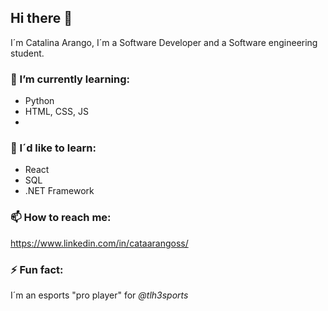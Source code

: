 ## Hi there 👋

I´m Catalina Arango, I´m a Software Developer and a Software engineering student.

### 🌱 I’m currently learning:
* Python
* HTML, CSS, JS
* 

### 🔭 I´d like to learn:
* React
* SQL
* .NET Framework

### 📫 How to reach me:
https://www.linkedin.com/in/cataarangoss/

### ⚡ Fun fact: 
I´m an esports "pro player" for _@tlh3sports_
<!--
**Cataarangod/Cataarangod** is a ✨ _special_ ✨ repository because its `README.md` (this file) appears on your GitHub profile.
:3

Here are some ideas to get you started:

- 🔭 I’m currently working on ...
- 🌱 I’m currently learning ...
- 👯 I’m looking to collaborate on ...
- 🤔 I’m looking for help with ...
- 💬 Ask me about ...
- 📫 How to reach me: ...
- 😄 Pronouns: ...
- ⚡ Fun fact: ...
-->
